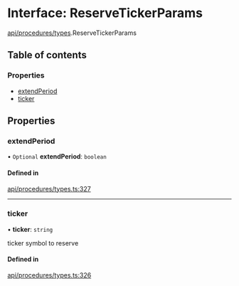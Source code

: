 # Interface: ReserveTickerParams

[api/procedures/types](../wiki/api.procedures.types).ReserveTickerParams

## Table of contents

### Properties

- [extendPeriod](../wiki/api.procedures.types.ReserveTickerParams#extendperiod)
- [ticker](../wiki/api.procedures.types.ReserveTickerParams#ticker)

## Properties

### extendPeriod

• `Optional` **extendPeriod**: `boolean`

#### Defined in

[api/procedures/types.ts:327](https://github.com/PolymeshAssociation/polymesh-sdk/blob/07b115c8/src/api/procedures/types.ts#L327)

___

### ticker

• **ticker**: `string`

ticker symbol to reserve

#### Defined in

[api/procedures/types.ts:326](https://github.com/PolymeshAssociation/polymesh-sdk/blob/07b115c8/src/api/procedures/types.ts#L326)
